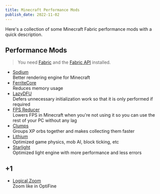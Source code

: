 ```yaml
---
title: Minecraft Performance Mods
publish_date: 2022-11-02
---
```


Here's a collection of some Minecraft Fabric performance mods with a quick
description.

## Performance Mods

> You need [Fabric](https://fabricmc.net) and the
> [Fabric API](https://www.curseforge.com/minecraft/mc-mods/fabric-api)
> installed.

- [Sodium](https://www.curseforge.com/minecraft/mc-mods/sodium)
  \
  Better rendering engine for Minecraft
- [FerriteCore](https://www.curseforge.com/minecraft/mc-mods/ferritecore-fabric)
  \
  Reduces memory usage
- [LazyDFU](https://www.curseforge.com/minecraft/mc-mods/lazydfu)
  \
  Defers unnecessary initialization work so that it is only performed if
  required
- [FPS Reducer](https://www.curseforge.com/minecraft/mc-mods/fps-reducer)
  \
  Lowers FPS in Minecraft when you're not using it so you can use the rest of
  your PC without any lag
- [Clumps](https://www.curseforge.com/minecraft/mc-mods/clumps)
  \
  Groups XP orbs together and makes collecting them faster
- [Lithium](https://www.curseforge.com/minecraft/mc-mods/lithium)
  \
  Optimized game physics, mob AI, block ticking, etc
- [Starlight](https://www.curseforge.com/minecraft/mc-mods/starlight)
  \
  Optimized light engine with more performance and less errors

## +1

- [Logical Zoom](https://www.curseforge.com/minecraft/mc-mods/logical-zoom)
  \
  Zoom like in OptiFine
